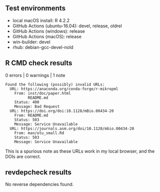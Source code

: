
## Test environments

* local macOS install: R 4.2.2
* GitHub Actions (ubuntu-16.04): devel, release, oldrel
* GitHub Actions (windows): release
* GitHub Actions (macOS): release
* win-builder: devel
* rhub: debian-gcc-devel-nold

## R CMD check results

0 errors | 0 warnings | 1 note

```
Found the following (possibly) invalid URLs:
  URL: https://anaconda.org/conda-forge/r-mikropml
    From: inst/doc/paper.html
          README.md
    Status: 400
    Message: Bad Request
  URL: https://doi.org/doi:10.1128/mBio.00434-20
    From: README.md
    Status: 503
    Message: Service Unavailable
  URL: https://journals.asm.org/doi/10.1128/mbio.00434-20
    From: man/otu_small.Rd
    Status: 503
    Message: Service Unavailable
```

This is a spurious note as these URLs work in my local browser, and the DOIs are
correct.

## revdepcheck results

No reverse dependencies found.
